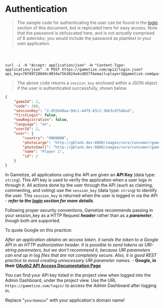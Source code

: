 # Authentication

>The sample code for authenticating the user can be found in the <a href="#login">login</a> section of this document, but is replicated here for easy access. Note that the password is obfuscated here, and is not *actually* comprised of 8 asterisks; you would include the password as plaintext in your own application. 

```java
```

```python
```

```javascript
```

```shell
curl -i -H "Accept: application/json" -H "Content-Type: application/json" -X POST https://gametize.com/api2/login.json?api_key=78f89720684c4034a75b3024a4cd857f&email=player1@gametize.com&password=********
```

>The above code returns a `session_key` enclosed within a JSON object if the user is authenticated successfully, shown below.

```json
{
    "gameId": 2,
    "code": 200,
    "sessionKey": "2-d55bd0aa-9dc1-4df9-83c2-3663cd754bed",
    "firstLogin": false,
    "newRegistration": false,
    "language": "en",
    "userId": 2,
    "user": {
        "country": "UNKNOWN",
        "photoLarge": "http://gblank.dev:8080/images/core/consumer/game/placeholders/default_avatar.png",
        "photoSmall": "http://gblank.dev:8080/images/core/consumer/game/placeholders/default_avatar.png",
        "name": "Player 1",
        "id": 2
    }
}
```

In Gametize, all applications using the API are given an **API Key** (data type: `string`). This API key is used to verify the application when a user logs in through it. All actions done by the user through the API (such as claiming, commenting, and voting) use the `session_key` (data type: `string`) to identify the user. This `session_key` is returned when the user is logged in via the API - ***refer to the <a href="#login">login</a> section for more details***. 

<aside class="success"> Following proper security conventions, Gametize recommends passing in your session_key as a HTTP Request <em><strong>header</strong></em> rather than as a <em><strong>parameter</strong></em>, though both are supported.</aside>

To quote Google on this practice:

<aside class="quote"><em>After an application obtains an access token, it sends the token to a Google API in an HTTP authorization header. It is possible to send tokens as URI-string parameters, but we don't recommend it, because URI parameters can end up in log files that are not completely secure. Also, it is good REST practice to avoid creating unnecessary URI parameter names.</em> - <strong>Google, in their <a href="https://developers.google.com/identity/protocols/OAuth2" title="Using OAuth 2.0 to Access Google APIs">OAuth2 API Access Documentation Page</a></strong></aside>

You can find your API key listed in the project view when logged into the Admin Dashboard, under the project view. Use the URL `https://gametize.com/login/` to access the Admin Dashboard after logging in.

<aside class="notice">
Replace "<code>yourdomain</code>" with your application's domain name!
</aside>
